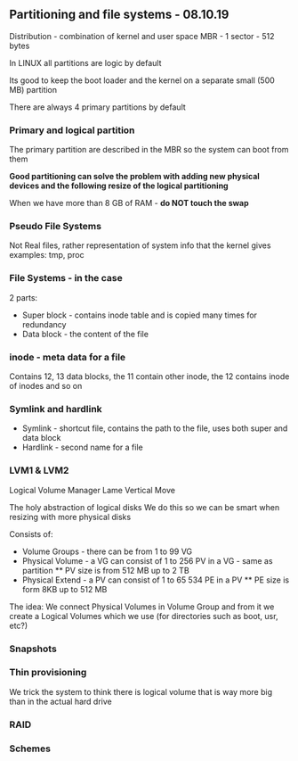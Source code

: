 ## Partitioning and file systems - 08.10.19

Distribution - combination of kernel and user space
MBR - 1 sector - 512 bytes

In LINUX all partitions are logic by default

Its good to keep the boot loader and the kernel on a separate small (500 MB)
partition

There are always 4 primary partitions by default

### Primary and logical partition
The primary partition are described in the MBR so the system can boot
from them

**Good partitioning can solve the problem with adding new physical devices
and the following resize of the logical partitioning**

When we have more than 8 GB of RAM - **do NOT touch the swap**

### Pseudo File Systems
Not Real files, rather representation of system info that the kernel gives
examples: tmp, proc

### File Systems - in the case
2 parts:
* Super block - contains inode table and is copied many times for redundancy
* Data block - the content of the file

### inode - meta data for a file
Contains 12, 13 data blocks, the 11 contain other inode, the 12 contains inode
of inodes and so on

### Symlink and hardlink
* Symlink - shortcut file, contains the path to the file, uses both super and
data block
* Hardlink - second name for a file

### LVM1 & LVM2
Logical Volume Manager
Lame Vertical Move

The holy abstraction of logical disks
We do this so we can be smart when resizing with more physical disks

Consists of:
* Volume Groups - there can be from 1 to 99 VG
* Physical Volume - a VG can consist of 1 to 256 PV in a VG - same as partition
** PV size is from 512 MB up to 2 TB
* Physical Extend - a PV can consist of 1 to 65 534 PE in a PV
** PE size is form 8KB up to 512 MB

The idea:
We connect Physical Volumes in Volume Group and from it we create a Logical
Volumes which we use (for directories such as boot, usr, etc?)

### Snapshots

### Thin provisioning
We trick the system to think there is logical volume that is way more big than
in the actual hard drive

### RAID

### Schemes